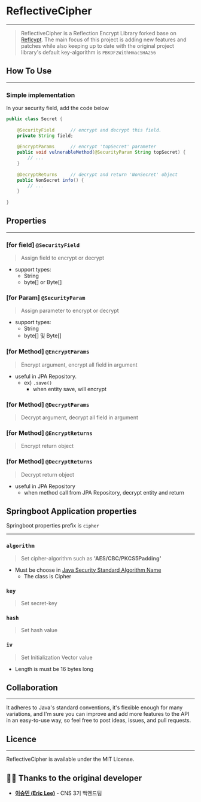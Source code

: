 # ReflectiveCipher
***
> ReflectiveCipher is a Reflection Encrypt Library forked base on 
> [Reflcypt](https://github.com/CNS-DGSW/Reflcrypt).
 The main focus of this project is adding new features and patches
> while also keeping up to date with the original project <br>
> library's default key-algorithm is `PBKDF2WithHmacSHA256`

## How To Use
***
### Simple implementation <br>
In your security field, add the code below 
```java
public class Secret {
    
    @SecurityField      // encrypt and decrypt this field.
    private String field;
    
    @EncryptParams      // encrypt 'topSecret' parameter
    public void vulnerableMethod(@SecurityParam String topSecret) {
        // ...
    }
    
    @DecryptReturns     // decrypt and return 'NonSecret' object
    public NonSecret info() {
        // ...
    }
    
}
```

## Properties
***
### [for field] `@SecurityField`
> Assign field to encrypt or decrypt 
* support types:
  * String
  * byte[] or Byte[]

### [for Param] `@SecurityParam`
> Assign parameter to encrypt or decrypt
* support types:
  * String
  * byte[] 및 Byte[]

### [for Method] `@EncryptParams`
> Encrypt argument, encrypt all field in argument
* useful in JPA Repository.
  * ex) `.save()`
    * when entity save, will encrypt

### [for Method] `@DecryptParams`
> Decrypt argument, decrypt all field in argument

### [for Method] `@EncryptReturns`
> Encrypt return object

### [for Method] `@DecryptReturns`
> Decrypt return object
* useful in JPA Repository
  * when method call from JPA Repository, decrypt entity and return

## Springboot Application properties <br>
Springboot properties prefix is `cipher` 
***
### `algorithm`
> Set cipher-algorithm such as **'AES/CBC/PKCS5Padding'**
* Must be choose in [Java Security Standard Algorithm Name](https://docs.oracle.com/javase/9/docs/specs/security/standard-names.html#security-algorithm-implementation-requirements)
  * The class is Cipher

### `key`
> Set secret-key

### `hash`
> Set hash value

### `iv`
> Set Initialization Vector value
* Length is must be 16 bytes long 

## Collaboration
***
It adheres to Java's standard conventions, it's flexible enough for many variations, 
and I'm sure you can improve and add more features to the API in an easy-to-use way, 
so feel free to post ideas, issues, and pull requests.

## Licence
***
ReflectiveCipher is available under the MIT License.


## 🧑‍💻 Thanks to the original developer
* **[이승민 (Eric Lee)](https://github.com/ericlee05)** - CNS 3기 백엔드팀
